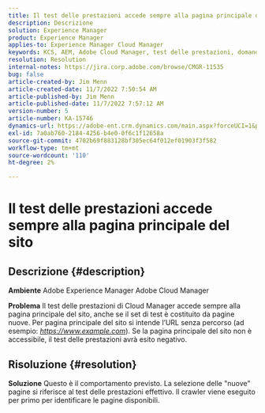 ```yaml
---
title: Il test delle prestazioni accede sempre alla pagina principale del sito
description: Descrizione
solution: Experience Manager
product: Experience Manager
applies-to: Experience Manager Cloud Manager
keywords: KCS, AEM, Adobe Cloud Manager, test delle prestazioni, domande frequenti, Adobe Experience Manager, pagina principale
resolution: Resolution
internal-notes: https://jira.corp.adobe.com/browse/CMGR-11535
bug: false
article-created-by: Jim Menn
article-created-date: 11/7/2022 7:50:54 AM
article-published-by: Jim Menn
article-published-date: 11/7/2022 7:57:12 AM
version-number: 5
article-number: KA-15746
dynamics-url: https://adobe-ent.crm.dynamics.com/main.aspx?forceUCI=1&pagetype=entityrecord&etn=knowledgearticle&id=f6cd19e2-705e-ed11-9561-6045bd0065f9
exl-id: 7a0ab760-2184-4256-b4e0-0f6c1f12658a
source-git-commit: 4702b69f883128bf305ec64f012ef01903f3f582
workflow-type: tm+mt
source-wordcount: '110'
ht-degree: 2%

---
```


# Il test delle prestazioni accede sempre alla pagina principale del sito

## Descrizione {#description}


<b>Ambiente</b>
Adobe Experience Manager Adobe Cloud Manager

<b>Problema</b>
Il test delle prestazioni di Cloud Manager accede sempre alla pagina principale del sito, anche se il set di test è costituito da pagine nuove.
Per pagina principale del sito si intende l’URL senza percorso (ad esempio: *https://www.example.com*).
Se la pagina principale del sito non è accessibile, il test delle prestazioni avrà esito negativo.


## Risoluzione {#resolution}


<b>Soluzione</b>
Questo è il comportamento previsto.
La selezione delle &quot;nuove&quot; pagine si riferisce al test delle prestazioni effettivo.
Il crawler viene eseguito per primo per identificare le pagine disponibili.
